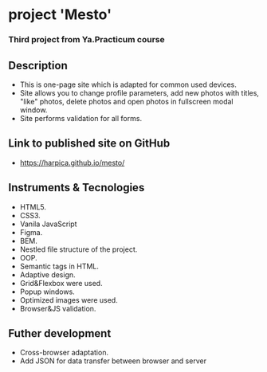 # project 'Mesto'

### Third project from Ya.Practicum course

## Description
* This is one-page site which is adapted for common used devices.
* Site allows you to change profile parameters, add new photos with titles, "like" photos, delete photos and open photos in fullscreen modal window.
* Site performs validation for all forms.

## Link to published site on GitHub
* https://harpica.github.io/mesto/

## Instruments & Tecnologies
* HTML5.
* CSS3.
* Vanila JavaScript
* Figma.
* BEM.
* Nestled file structure of the project.
* OOP.
* Semantic tags in HTML.
* Adaptive design.
* Grid&Flexbox were used.
* Popup windows.
* Optimized images were used.
* Browser&JS validation.

## Futher development
* Cross-browser adaptation.
* Add JSON for data transfer between browser and server

